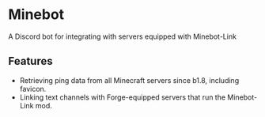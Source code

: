 # Minebot
A Discord bot for integrating with servers equipped with Minebot-Link

## Features
- Retrieving ping data from all Minecraft servers since b1.8, including favicon.
- Linking text channels with Forge-equipped servers that run the Minebot-Link mod.
